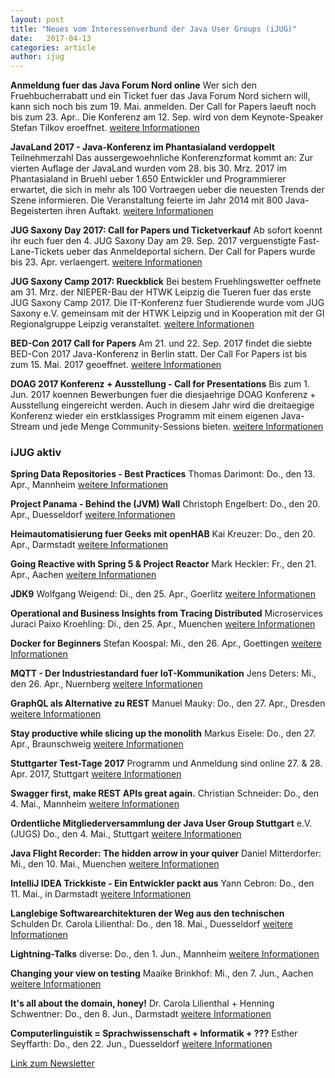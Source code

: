 ```yaml
---
layout: post
title: "Neues vom Interessenverbund der Java User Groups (iJUG)"
date:   2017-04-13
categories: article
author: ijug
---
```

**Anmeldung fuer das Java Forum Nord online**
Wer sich den Fruehbucherrabatt und ein Ticket fuer das Java Forum Nord
sichern will, kann sich noch bis zum 19. Mai. anmelden. Der Call for
Papers laeuft noch bis zum 23. Apr.. Die Konferenz am 12. Sep.
wird von dem Keynote-Speaker Stefan Tilkov eroeffnet.
[weitere Informationen](http://go.ijug.eu/go/ijugnewsletter/170412/news12)

**JavaLand 2017 - Java-Konferenz im Phantasialand verdoppelt**
Teilnehmerzahl
Das aussergewoehnliche Konferenzformat kommt an: Zur vierten Auflage der
JavaLand wurden vom 28. bis 30. Mrz. 2017 im Phantasialand in Bruehl
ueber 1.650 Entwickler und Programmierer erwartet, die sich in mehr als
100 Vortraegen ueber die neuesten Trends der Szene informieren. Die
Veranstaltung feierte im Jahr 2014 mit 800 Java-Begeisterten ihren
Auftakt. 
[weitere Informationen](http://go.ijug.eu/go/ijugnewsletter/170412/news2)

**JUG Saxony Day 2017: Call for Papers und Ticketverkauf**
Ab sofort koennt ihr euch fuer den 4. JUG Saxony Day am 29. Sep.
2017 verguenstigte Fast-Lane-Tickets ueber das Anmeldeportal sichern. Der
Call for Papers wurde bis 23. Apr. verlaengert. 
[weitere Informationen](http://go.ijug.eu/go/ijugnewsletter/170412/news3)

**JUG Saxony Camp 2017: Rueckblick**
Bei bestem Fruehlingswetter oeffnete am 31. Mrz. der NIEPER-Bau der HTWK
Leipzig die Tueren fuer das erste JUG Saxony Camp 2017. Die IT-Konferenz
fuer Studierende wurde vom JUG Saxony e.V. gemeinsam mit der HTWK
Leipzig und in Kooperation mit der GI Regionalgruppe Leipzig
veranstaltet.
[weitere Informationen](http://go.ijug.eu/go/ijugnewsletter/170412/news31)

**BED-Con 2017 Call for Papers**
Am 21. und 22. Sep. 2017 findet die siebte BED-Con 2017
Java-Konferenz in Berlin statt. Der Call For Papers ist bis zum 15. Mai.
2017 geoeffnet. 
[weitere Informationen](http://go.ijug.eu/go/ijugnewsletter/170412/news4)

**DOAG 2017 Konferenz + Ausstellung - Call for Presentations**
Bis zum 1. Jun. 2017 koennen Bewerbungen fuer die diesjaehrige DOAG
Konferenz + Ausstellung eingereicht werden. Auch in diesem Jahr wird
die dreitaegige Konferenz wieder ein erstklassiges Programm mit einem
eigenen Java-Stream und jede Menge Community-Sessions bieten.
[weitere Informationen](http://go.ijug.eu/go/ijugnewsletter/170412/news1)


### iJUG aktiv
**Spring Data Repositories - Best Practices**
Thomas Darimont: Do., den 13. Apr., Mannheim 
[weitere Informationen](http://go.ijug.eu/go/ijugnewsletter/170412/aktiv01)

**Project Panama - Behind the (JVM) Wall**
Christoph Engelbert: Do., den 20. Apr., Duesseldorf 
[weitere Informationen](http://go.ijug.eu/go/ijugnewsletter/170412/aktiv02)

**Heimautomatisierung fuer Geeks mit openHAB**
Kai Kreuzer: Do., den 20. Apr., Darmstadt
[weitere Informationen](http://go.ijug.eu/go/ijugnewsletter/170412/aktiv03)

**Going Reactive with Spring 5 & Project Reactor**
Mark Heckler: Fr., den 21. Apr., Aachen
[weitere Informationen](http://go.ijug.eu/go/ijugnewsletter/170412/aktiv04)

**JDK9**
Wolfgang Weigend: Di., den 25. Apr., Goerlitz
[weitere Informationen](http://go.ijug.eu/go/ijugnewsletter/170412/aktiv05)

**Operational and Business Insights from Tracing Distributed**
Microservices
Juraci Paixo Kroehling: Di., den 25. Apr., Muenchen
[weitere Informationen](http://go.ijug.eu/go/ijugnewsletter/170412/aktiv06)

**Docker for Beginners**
Stefan Koospal: Mi., den 26. Apr., Goettingen
[weitere Informationen](http://go.ijug.eu/go/ijugnewsletter/170412/aktiv07)

**MQTT - Der Industriestandard fuer IoT-Kommunikation**
Jens Deters: Mi., den 26. Apr., Nuernberg 
[weitere Informationen](http://go.ijug.eu/go/ijugnewsletter/170412/aktiv08)

**GraphQL als Alternative zu REST**
Manuel Mauky: Do., den 27. Apr., Dresden 
[weitere Informationen](http://go.ijug.eu/go/ijugnewsletter/170412/aktiv09)

**Stay productive while slicing up the monolith**
Markus Eisele: Do., den 27. Apr., Braunschweig
[weitere Informationen](http://go.ijug.eu/go/ijugnewsletter/170412/aktiv10)

**Stuttgarter Test-Tage 2017**
Programm und Anmeldung sind online
27. & 28. Apr. 2017, Stuttgart
[weitere Informationen](http://go.ijug.eu/go/ijugnewsletter/170412/aktiv11)

**Swagger first, make REST APIs great again.**
Christian Schneider: Do., den 4. Mai., Mannheim
[weitere Informationen](http://go.ijug.eu/go/ijugnewsletter/170412/aktiv12)

**Ordentliche Mitgliederversammlung der Java User Group Stuttgart**
e.V. (JUGS)
Do., den 4. Mai., Stuttgart
[weitere Informationen](http://go.ijug.eu/go/ijugnewsletter/170412/aktiv13)

**Java Flight Recorder: The hidden arrow in your quiver**
Daniel Mitterdorfer: Mi., den 10. Mai., Muenchen 
[weitere Informationen](http://go.ijug.eu/go/ijugnewsletter/170412/aktiv14)

**IntelliJ IDEA Trickkiste - Ein Entwickler packt aus**
Yann Cebron: Do., den 11. Mai., in Darmstadt 
[weitere Informationen](http://go.ijug.eu/go/ijugnewsletter/170412/aktiv15)

**Langlebige Softwarearchitekturen der Weg aus den technischen**
Schulden
Dr. Carola Lilienthal: Do., den 18. Mai., Duesseldorf
[weitere Informationen](http://go.ijug.eu/go/ijugnewsletter/170412/aktiv16)

**Lightning-Talks**
diverse: Do., den 1. Jun., Mannheim 
[weitere Informationen](http://go.ijug.eu/go/ijugnewsletter/170412/aktiv17)

**Changing your view on testing**
Maaike Brinkhof: Mi., den 7. Jun., Aachen
[weitere Informationen](http://go.ijug.eu/go/ijugnewsletter/170412/aktiv18)

**It's all about the domain, honey!**
Dr. Carola Lilienthal + Henning Schwentner: Do., den 8. Jun., Darmstadt
[weitere Informationen](http://go.ijug.eu/go/ijugnewsletter/170412/aktiv19)

**Computerlinguistik = Sprachwissenschaft + Informatik + ???**
Esther Seyffarth: Do., den 22. Jun., Duesseldorf
[weitere Informationen](http://go.ijug.eu/go/ijugnewsletter/170412/aktiv20)

[Link zum Newsletter](http://www.ijug.eu/fileadmin/Daten/Newsletter/iJUG/2017/2017-04-iJUG-der-Newsletter.html)
